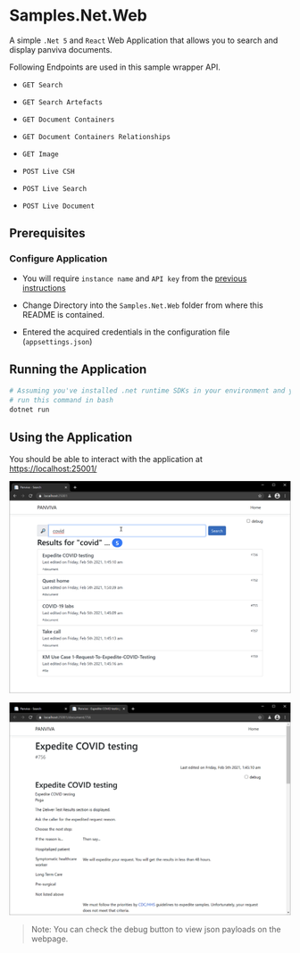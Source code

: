 # Samples.Net.Web

A simple `.Net 5` and `React` Web Application that allows you to search and display panviva documents.

Following Endpoints are used in this sample wrapper API.

- `GET Search`
- `GET Search Artefacts`
- `GET Document Containers`
- `GET Document Containers Relationships`
- `GET Image`

- `POST Live CSH`
- `POST Live Search`
- `POST Live Document`

## Prerequisites

### Configure Application

- You will require `instance name` and `API key` from the [previous instructions](../README.md#how-to-get-credentials)

- Change Directory into the `Samples.Net.Web` folder from where this README is contained.

- Entered the acquired credentials in the configuration file (`appsettings.json`)

## Running the Application

```bash
# Assuming you've installed .net runtime SDKs in your environment and you are in correct directory
# run this command in bash
dotnet run
```

## Using the Application

You should be able to interact with the application at [https://localhost:25001/](https://localhost:25001/)

![Panviva Search Results](documentation/search-results.png)

![Panviva Document](documentation/document.png)

> Note: You can check the debug button to view json payloads on the webpage.
